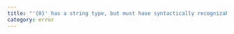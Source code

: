 ```yaml
---
title: "'{0}' has a string type, but must have syntactically recognizable string syntax when 'isolatedModules' is enabled."
category: error
---
```

